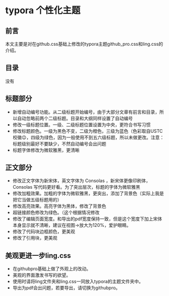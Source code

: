 # typora 个性化主题

## 前言

本文主要是对在github.css基础上修改的typora主题github_pro.css和ling.css的介绍。

## 目录

没有

## 标题部分

- 新增自动编号功能。从二级标题开始编号，由于大部分文章有前言和目录，所以自动忽略前两个二级标题。目录和大纲同样设置了自动编号
- 修改一级标题位置。一级、二级标题位置设置为中央，更符合书写习惯
- 修改标题颜色。一级为黑色不变，二级为橙色，三级为蓝色（色彩取自USTC校徽😉，四级为绿色，因为一般使用不到五六级标题，所以未做更改。注意：标题级别最好不要缺少，不然自动编号会出问题
- 标题字体修改为微软雅黑，更清晰

## 正文部分

- 修改正文字体为新宋体，英文字体为 Consolas ，新宋体更像印刷体， Consolas 写代码更好看。为了突出层次，标题的字体为微软雅黑
- 修改加粗效果。加粗的字体为微软雅黑，更突出，添加了背景色（实际上我是把它当做五级标题用的）
- 修改高亮效果。高亮字体为黑体，修改了背景色
- 超链接颜色修改为绿色。（这个根据情况修改
- 修改了编辑页面宽度。和导出的pdf宽度保持一致，但是这个宽度下加上宋体本身显示就不清晰，建议在视图->放大为120%，爱护眼睛。
- 修改了代码块边框颜色，更美观
- 修改了引用块，更美观

## 美观更进一步ling.css

- 在githubpro基础上做了外观上的改动。
- 美观的界面激发书写的欲望。
- 使用时请将ling文件夹和ling.css一同放入typora的主题文件夹中。
- 导出为pdf会出问题，若要导出，请切换为githubpro。